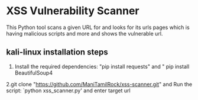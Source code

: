 # XSS Vulnerability Scanner
This Python tool scans a given URL for and looks for its urls pages which is having malicious scripts and more and shows the vulnerable url.

## kali-linux installation steps
1. Install the required dependencies:
"pip install requests"  and 
" pip install BeautifulSoup4

2.git clone "https://github.com/ManiTamilRock/xss-scanner.git" and Run the script: `python xss_scanner.py' and enter target url



